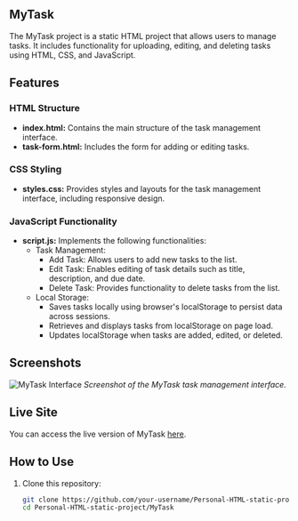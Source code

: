 ## MyTask

The MyTask project is a static HTML project that allows users to manage tasks. It includes functionality for uploading, editing, and deleting tasks using HTML, CSS, and JavaScript.

## Features

### HTML Structure
- **index.html:** Contains the main structure of the task management interface.
- **task-form.html:** Includes the form for adding or editing tasks.

### CSS Styling
- **styles.css:** Provides styles and layouts for the task management interface, including responsive design.

### JavaScript Functionality
- **script.js:** Implements the following functionalities:
  - Task Management:
    - Add Task: Allows users to add new tasks to the list.
    - Edit Task: Enables editing of task details such as title, description, and due date.
    - Delete Task: Provides functionality to delete tasks from the list.
  - Local Storage:
    - Saves tasks locally using browser's localStorage to persist data across sessions.
    - Retrieves and displays tasks from localStorage on page load.
    - Updates localStorage when tasks are added, edited, or deleted.

## Screenshots

![MyTask Interface](screenshots/mytask-interface.png)
*Screenshot of the MyTask task management interface.*

## Live Site

You can access the live version of MyTask [here](https://your-username.github.io/Personal-HTML-static-project/MyTask/index.html).

## How to Use

1. Clone this repository:
   ```bash
   git clone https://github.com/your-username/Personal-HTML-static-project.git
   cd Personal-HTML-static-project/MyTask
